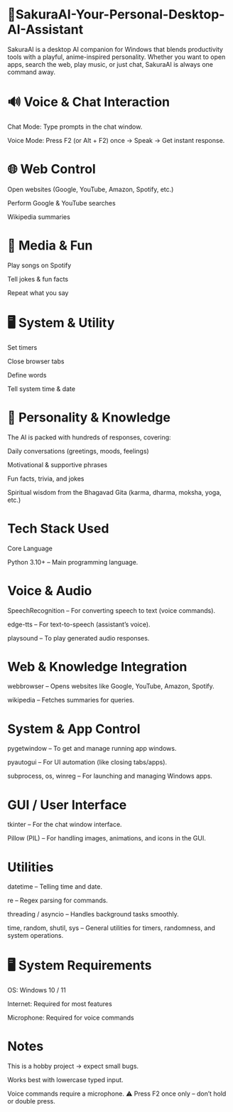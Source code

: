 # 🌸SakuraAI-Your-Personal-Desktop-AI-Assistant
SakuraAI is a desktop AI companion for Windows that blends productivity tools with a playful, anime-inspired personality. Whether you want to open apps, search the web, play music, or just chat, SakuraAI is always one command away.




# 🔊 Voice & Chat Interaction

Chat Mode: Type prompts in the chat window.

Voice Mode: Press F2 (or Alt + F2) once → Speak → Get instant response.

# 🌐 Web Control

Open websites (Google, YouTube, Amazon, Spotify, etc.)

Perform Google & YouTube searches

Wikipedia summaries

# 🎵 Media & Fun

Play songs on Spotify

Tell jokes & fun facts

Repeat what you say

# 🖥️ System & Utility

Set timers

Close browser tabs

Define words

Tell system time & date

# 💬 Personality & Knowledge

The AI is packed with hundreds of responses, covering:

Daily conversations (greetings, moods, feelings)

Motivational & supportive phrases

Fun facts, trivia, and jokes

Spiritual wisdom from the Bhagavad Gita (karma, dharma, moksha, yoga, etc.)




# Tech Stack Used

Core Language

Python 3.10+ – Main programming language.

# Voice & Audio

SpeechRecognition – For converting speech to text (voice commands).

edge-tts – For text-to-speech (assistant’s voice).

playsound – To play generated audio responses.

# Web & Knowledge Integration

webbrowser – Opens websites like Google, YouTube, Amazon, Spotify.

wikipedia – Fetches summaries for queries.

# System & App Control

pygetwindow – To get and manage running app windows.

pyautogui – For UI automation (like closing tabs/apps).

subprocess, os, winreg – For launching and managing Windows apps.

# GUI / User Interface

tkinter – For the chat window interface.

Pillow (PIL) – For handling images, animations, and icons in the GUI.

# Utilities

datetime – Telling time and date.

re – Regex parsing for commands.

threading / asyncio – Handles background tasks smoothly.

time, random, shutil, sys – General utilities for timers, randomness, and system operations.





# 🖥️ System Requirements

OS: Windows 10 / 11

Internet: Required for most features

Microphone: Required for voice commands




# Notes

This is a hobby project → expect small bugs.

Works best with lowercase typed input.

Voice commands require a microphone.
⚠️ Press F2 once only – don’t hold or double press.
